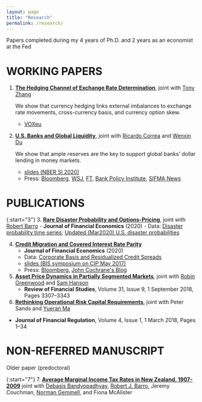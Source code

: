 ```yaml
---
layout: page
title: "Research"
permalink: /research/
---
```


Papers completed during my 4 years of Ph.D. and 2 years as an economist at the Fed


<!-- To cite: bibtex -->
# WORKING PAPERS

1. **[The Hedging Channel of Exchange Rate Determination](../papers/HedgingChannelofExchangeRate_Latest.pdf)**, joint with [Tony Zhang](https://sites.google.com/view/tzhang0/home?authuser=0)

    We show that currency hedging links external imbalances to exchange rate movements, cross-currency basis, and currency option skew.  
    - [VOXeu](https://voxeu.org/article/currency-hedging-exchange-rate-movement-and-dollar-swap-line-usage-during-covid-19)
   <!-- SR-SV[https://www.sr-sv.com/external-imbalances-and-fx-returns/] -->

2. **[U.S. Banks and Global Liquidity](https://conference.nber.org/conf_papers/f142383.pdf)**, joint with [Ricardo Correa](https://sites.google.com/view/ricardocorrea/home) and [Wenxin Du](https://sites.google.com/site/wenxindu/)

    We show that ample reserves are the key to support global banks’ dollar lending in money markets.

    - [slides (NBER SI 2020)](https://conference.nber.org/conf_papers/f142383.slides.pdf)
    - Press: [Bloomberg](https://news.bloomberglaw.com/banking-law/how-regulations-shrinking-fed-balance-sheet-fueled-repo-mayhem), [WSJ](https://www.wsj.com/articles/how-the-worlds-dullest-market-quietly-created-a-synthetic-dollar-empire-11601031401), [FT](https://on.ft.com/33ydiMD), [Bank Policy Institute](https://bpi.com/notes-papers-presentations/bank-intermediation-in-financial-markets-under-stress/), [SIFMA News](https://www.sifma.org/resources/news/resolution-planning-for-large-international-banks-considerations-for-the-federal-reserve-and-the-fdic/)

# PUBLICATIONS

{:start="3"}
3. **[Rare Disaster Probability and Options-Pricing](https://authors.elsevier.com/a/1c4F6,6wzyPa2g)**, joint with [Robert Barro](https://scholar.harvard.edu/barro/home)
    - **Journal of Financial Economics** (2020)
    - Data: [Disaster probability time series](https://www.dropbox.com/s/5led0diefw1q7o0/disasterprobabilities.xlsx?dl=0); [Updated (Mar2020) U.S. disaster probabilities](data/spx_disaster_prob_march2020update.csv)
    <!-- <p>&nbsp;</p> -->


4. **[Credit Migration and Covered Interest Rate Parity](https://authors.elsevier.com/a/1c2yA,6wzyPZnw)**
    - **Journal of Financial Economics** (2020)
    - Data: [Corporate Basis and Residualized Credit Spreads](http://bit.ly/CreditCIPData)
    - [slides (BIS symposium on CIP May 2017)](https://www.bis.org/events/bissymposium0517/symposium0517_12_pres.pdf)
    - Press: [Bloomberg](https://www.bloomberg.com/opinion/articles/2016-10-27/commissions-and-chatbots), [John Cochrane's Blog](https://johnhcochrane.blogspot.com/2017/03/covered-interest-parity.html)
    <!-- <p>&nbsp;</p> -->
5. **[Asset Price Dynamics in Partially Segmented Markets](https://academic.oup.com/rfs/article-abstract/31/9/3307/4985215)**, joint with [Robin Greenwood](https://www.hbs.edu/faculty/Pages/profile.aspx?facId=136446) and [Sam Hanson](https://www.hbs.edu/faculty/Pages/profile.aspx?facId=333598)
    - **Review of Financial Studies**, Volume 31, Issue 9, 1 September 2018, Pages 3307–3343
6. **[Rethinking Operational Risk Capital Requirements](https://academic.oup.com/jfr/advance-article/doi/10.1093/jfr/fjx009/4792987?guestAccessKey=d0072d99-69fa-4898-be75-05152c6a865b)**,  joint with Peter Sands and [Yueran Ma](https://voices.uchicago.edu/yueranma/)
  - **Journal of Financial Regulation**, Volume 4, Issue 1, 1 March 2018, Pages 1–34

# NON-REFERRED MANUSCRIPT
Older paper (predoctoral)

{:start="7"}
7. **[Average Marginal Income Tax Rates in New Zealand, 1907-2009](https://papers.ssrn.com/sol3/papers.cfm?abstract_id=2199205)** joint with [Debasis Bandyopadhyay](https://www.business.auckland.ac.nz/people/dban008), [Robert J. Barro](https://scholar.harvard.edu/barro/home), Jeremy Couchman, [Norman Gemmell](https://www.wgtn.ac.nz/sacl/about/staff/norman-gemmell), and Fiona McAlister
